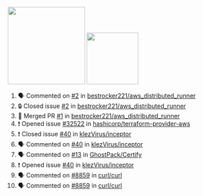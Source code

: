 <a href="https://github.com/bestrocker221"><img src="https://github-readme-stats-sigma-five.vercel.app/api?username=bestrocker221&count_private=true&theme=dark" height="180" /></a> <a href="https://github.com/bestrocker221"><img src="https://github-readme-stats-sigma-five.vercel.app/api/top-langs/?username=bestrocker221&langs_count=8&theme=dark&hide=tex,java,html,css&layout=compact" height="120" /></a>


<!--START_SECTION:activity--> 
1. 🗣 Commented on [#2](https://github.com/bestrocker221/aws_distributed_runner/issues/2#issuecomment-1680538759) in [bestrocker221/aws_distributed_runner](https://github.com/bestrocker221/aws_distributed_runner)
2. 🔒 Closed issue [#2](https://github.com/bestrocker221/aws_distributed_runner/issues/2) in [bestrocker221/aws_distributed_runner](https://github.com/bestrocker221/aws_distributed_runner)
3. 🎉 Merged PR [#1](https://github.com/bestrocker221/aws_distributed_runner/pull/1) in [bestrocker221/aws_distributed_runner](https://github.com/bestrocker221/aws_distributed_runner)
4. ❗ Opened issue [#32522](https://github.com/hashicorp/terraform-provider-aws/issues/32522) in [hashicorp/terraform-provider-aws](https://github.com/hashicorp/terraform-provider-aws)
5. ❗️ Closed issue [#40](https://github.com/klezVirus/inceptor/issues/40) in [klezVirus/inceptor](https://github.com/klezVirus/inceptor)
6. 🗣 Commented on [#40](https://github.com/klezVirus/inceptor/issues/40) in [klezVirus/inceptor](https://github.com/klezVirus/inceptor)
7. 🗣 Commented on [#13](https://github.com/GhostPack/Certify/issues/13) in [GhostPack/Certify](https://github.com/GhostPack/Certify)
8. ❗️ Opened issue [#40](https://github.com/klezVirus/inceptor/issues/40) in [klezVirus/inceptor](https://github.com/klezVirus/inceptor)
9. 🗣 Commented on [#8859](https://github.com/curl/curl/issues/8859) in [curl/curl](https://github.com/curl/curl)
10. 🗣 Commented on [#8859](https://github.com/curl/curl/issues/8859) in [curl/curl](https://github.com/curl/curl)
<!--END_SECTION:activity-->
